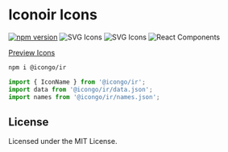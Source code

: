 Iconoir Icons
===

[![npm version](https://img.shields.io/npm/v/@icongo/ir.svg)](https://www.npmjs.com/package/@icongo/ir)
![SVG Icons](https://shields.io/badge/SVG-icons-green?logo=svg&style=flat)
![SVG Icons](https://shields.io/badge/TypeScript-Support-green?logo=TypeScript&style=flat)
![React Components](https://shields.io/badge/React-components-green?logo=react&style=flat)

[Preview Icons](http://icongo.github.io/#/icons/ir)

```bash
npm i @icongo/ir
```

```jsx
import { IconName } from '@icongo/ir';
import data from '@icongo/ir/data.json';
import names from '@icongo/ir/names.json';
```

## License

Licensed under the MIT License.